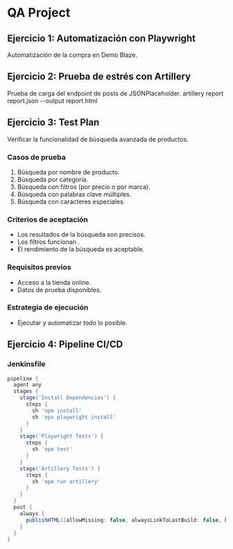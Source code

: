 # QA Project

## Ejercicio 1: Automatización con Playwright

Automatización de la compra en Demo Blaze.

## Ejercicio 2: Prueba de estrés con Artillery

Prueba de carga del endpoint de posts de JSONPlaceholder.
artillery report report.json --output report.html

## Ejercicio 3: Test Plan

Verificar la funcionalidad de búsqueda avanzada de productos.

### Casos de prueba

1.  Búsqueda por nombre de producto.
2.  Búsqueda por categoría.
3.  Búsqueda con filtros (por precio o por marca).
4.  Búsqueda con palabras clave múltiples.
5.  Búsqueda con caracteres especiales.

### Criterios de aceptación

* Los resultados de la búsqueda son precisos.
* Los filtros funcionan .
* El rendimiento de la búsqueda es aceptable.

### Requisitos previos

* Acceso a la tienda online.
* Datos de prueba disponibles.

### Estrategia de ejecución

* Ejecutar y automatizar todo lo posible.

## Ejercicio 4: Pipeline CI/CD

### Jenkinsfile

```groovy
pipeline {
  agent any
  stages {
    stage('Install Dependencies') {
      steps {
        sh 'npm install'
        sh 'npx playwright install'
      }
    }
    stage('Playwright Tests') {
      steps {
        sh 'npm test'
      }
    }
    stage('Artillery Tests') {
      steps {
        sh 'npm run artillery'
      }
    }
  }
  post {
    always {
      publishHTML([allowMissing: false, alwaysLinkToLastBuild: false, keepAll: true, reportDir: 'playwright-report', reportFiles: 'index.html', reportName: 'Playwright Report'])
    }
  }
}